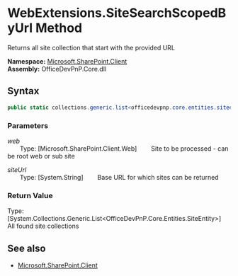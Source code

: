 # WebExtensions.SiteSearchScopedByUrl Method  
Returns all site collection that start with the provided URL  

**Namespace:** [Microsoft.SharePoint.Client](Microsoft.SharePoint.Client.md)  
**Assembly:** OfficeDevPnP.Core.dll  
## Syntax
```C#
public static collections.generic.list<officedevpnp.core.entities.siteentity> SiteSearchScopedByUrl(Web web,String siteUrl)
```
### Parameters
*web*  
&emsp;&emsp;Type: [Microsoft.SharePoint.Client.Web] 
&emsp;&emsp;Site to be processed - can be root web or sub site  
  
*siteUrl*  
&emsp;&emsp;Type: [System.String] 
&emsp;&emsp;Base URL for which sites can be returned  
  
### Return Value
Type: [System.Collections.Generic.List<OfficeDevPnP.Core.Entities.SiteEntity>]  
All found site collections

## See also
- [Microsoft.SharePoint.Client](Microsoft.SharePoint.Client.md)
